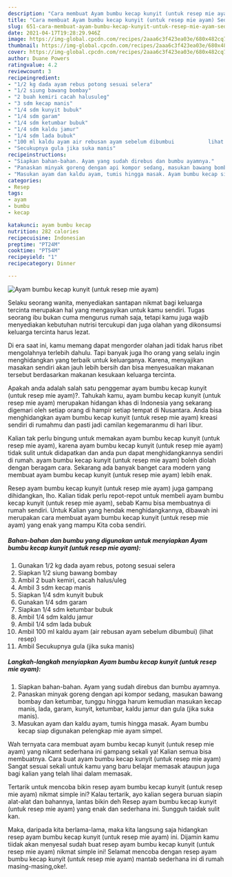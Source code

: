 ```yaml
---
description: "Cara membuat Ayam bumbu kecap kunyit (untuk resep mie ayam) Sederhana dan Mudah Dibuat"
title: "Cara membuat Ayam bumbu kecap kunyit (untuk resep mie ayam) Sederhana dan Mudah Dibuat"
slug: 651-cara-membuat-ayam-bumbu-kecap-kunyit-untuk-resep-mie-ayam-sederhana-dan-mudah-dibuat
date: 2021-04-17T19:28:29.946Z
image: https://img-global.cpcdn.com/recipes/2aaa6c3f423ea03e/680x482cq70/ayam-bumbu-kecap-kunyit-untuk-resep-mie-ayam-foto-resep-utama.jpg
thumbnail: https://img-global.cpcdn.com/recipes/2aaa6c3f423ea03e/680x482cq70/ayam-bumbu-kecap-kunyit-untuk-resep-mie-ayam-foto-resep-utama.jpg
cover: https://img-global.cpcdn.com/recipes/2aaa6c3f423ea03e/680x482cq70/ayam-bumbu-kecap-kunyit-untuk-resep-mie-ayam-foto-resep-utama.jpg
author: Duane Powers
ratingvalue: 4.2
reviewcount: 3
recipeingredient:
- "1/2 kg dada ayam rebus potong sesuai selera"
- "1/2 siung bawang bombay"
- "2 buah kemiri cacah halusuleg"
- "3 sdm kecap manis"
- "1/4 sdm kunyit bubuk"
- "1/4 sdm garam"
- "1/4 sdm ketumbar bubuk"
- "1/4 sdm kaldu jamur"
- "1/4 sdm lada bubuk"
- "100 ml kaldu ayam air rebusan ayam sebelum dibumbui           lihat resep"
- "Secukupnya gula jika suka manis"
recipeinstructions:
- "Siapkan bahan-bahan. Ayam yang sudah direbus dan bumbu ayamnya."
- "Panaskan minyak goreng dengan api kompor sedang, masukan bawang bombay dan ketumbar, tunggu hingga harum kemudian masukan kecap manis, lada, garam, kunyit, ketumbar, kaldu jamur dan gula (jika suka manis)."
- "Masukan ayam dan kaldu ayam, tumis hingga masak. Ayam bumbu kecap siap digunakan pelengkap mie ayam simpel."
categories:
- Resep
tags:
- ayam
- bumbu
- kecap

katakunci: ayam bumbu kecap 
nutrition: 282 calories
recipecuisine: Indonesian
preptime: "PT24M"
cooktime: "PT54M"
recipeyield: "1"
recipecategory: Dinner

---
```



![Ayam bumbu kecap kunyit (untuk resep mie ayam)](https://img-global.cpcdn.com/recipes/2aaa6c3f423ea03e/680x482cq70/ayam-bumbu-kecap-kunyit-untuk-resep-mie-ayam-foto-resep-utama.jpg)

Selaku seorang wanita, menyediakan santapan nikmat bagi keluarga tercinta merupakan hal yang mengasyikan untuk kamu sendiri. Tugas seorang ibu bukan cuma mengurus rumah saja, tetapi kamu juga wajib menyediakan kebutuhan nutrisi tercukupi dan juga olahan yang dikonsumsi keluarga tercinta harus lezat.

Di era  saat ini, kamu memang dapat mengorder olahan jadi tidak harus ribet mengolahnya terlebih dahulu. Tapi banyak juga lho orang yang selalu ingin menghidangkan yang terbaik untuk keluarganya. Karena, menyajikan masakan sendiri akan jauh lebih bersih dan bisa menyesuaikan makanan tersebut berdasarkan makanan kesukaan keluarga tercinta. 



Apakah anda adalah salah satu penggemar ayam bumbu kecap kunyit (untuk resep mie ayam)?. Tahukah kamu, ayam bumbu kecap kunyit (untuk resep mie ayam) merupakan hidangan khas di Indonesia yang sekarang digemari oleh setiap orang di hampir setiap tempat di Nusantara. Anda bisa menghidangkan ayam bumbu kecap kunyit (untuk resep mie ayam) kreasi sendiri di rumahmu dan pasti jadi camilan kegemaranmu di hari libur.

Kalian tak perlu bingung untuk memakan ayam bumbu kecap kunyit (untuk resep mie ayam), karena ayam bumbu kecap kunyit (untuk resep mie ayam) tidak sulit untuk didapatkan dan anda pun dapat menghidangkannya sendiri di rumah. ayam bumbu kecap kunyit (untuk resep mie ayam) boleh diolah dengan beragam cara. Sekarang ada banyak banget cara modern yang membuat ayam bumbu kecap kunyit (untuk resep mie ayam) lebih enak.

Resep ayam bumbu kecap kunyit (untuk resep mie ayam) juga gampang dihidangkan, lho. Kalian tidak perlu repot-repot untuk membeli ayam bumbu kecap kunyit (untuk resep mie ayam), sebab Kamu bisa membuatnya di rumah sendiri. Untuk Kalian yang hendak menghidangkannya, dibawah ini merupakan cara membuat ayam bumbu kecap kunyit (untuk resep mie ayam) yang enak yang mampu Kita coba sendiri.

<!--inarticleads1-->

##### Bahan-bahan dan bumbu yang digunakan untuk menyiapkan Ayam bumbu kecap kunyit (untuk resep mie ayam):

1. Gunakan 1/2 kg dada ayam rebus, potong sesuai selera
1. Siapkan 1/2 siung bawang bombay
1. Ambil 2 buah kemiri, cacah halus/uleg
1. Ambil 3 sdm kecap manis
1. Siapkan 1/4 sdm kunyit bubuk
1. Gunakan 1/4 sdm garam
1. Siapkan 1/4 sdm ketumbar bubuk
1. Ambil 1/4 sdm kaldu jamur
1. Ambil 1/4 sdm lada bubuk
1. Ambil 100 ml kaldu ayam (air rebusan ayam sebelum dibumbui)           (lihat resep)
1. Ambil Secukupnya gula (jika suka manis)




<!--inarticleads2-->

##### Langkah-langkah menyiapkan Ayam bumbu kecap kunyit (untuk resep mie ayam):

1. Siapkan bahan-bahan. Ayam yang sudah direbus dan bumbu ayamnya.
1. Panaskan minyak goreng dengan api kompor sedang, masukan bawang bombay dan ketumbar, tunggu hingga harum kemudian masukan kecap manis, lada, garam, kunyit, ketumbar, kaldu jamur dan gula (jika suka manis).
1. Masukan ayam dan kaldu ayam, tumis hingga masak. Ayam bumbu kecap siap digunakan pelengkap mie ayam simpel.




Wah ternyata cara membuat ayam bumbu kecap kunyit (untuk resep mie ayam) yang nikamt sederhana ini gampang sekali ya! Kalian semua bisa membuatnya. Cara buat ayam bumbu kecap kunyit (untuk resep mie ayam) Sangat sesuai sekali untuk kamu yang baru belajar memasak ataupun juga bagi kalian yang telah lihai dalam memasak.

Tertarik untuk mencoba bikin resep ayam bumbu kecap kunyit (untuk resep mie ayam) nikmat simple ini? Kalau tertarik, ayo kalian segera buruan siapin alat-alat dan bahannya, lantas bikin deh Resep ayam bumbu kecap kunyit (untuk resep mie ayam) yang enak dan sederhana ini. Sungguh taidak sulit kan. 

Maka, daripada kita berlama-lama, maka kita langsung saja hidangkan resep ayam bumbu kecap kunyit (untuk resep mie ayam) ini. Dijamin kamu tiidak akan menyesal sudah buat resep ayam bumbu kecap kunyit (untuk resep mie ayam) nikmat simple ini! Selamat mencoba dengan resep ayam bumbu kecap kunyit (untuk resep mie ayam) mantab sederhana ini di rumah masing-masing,oke!.

